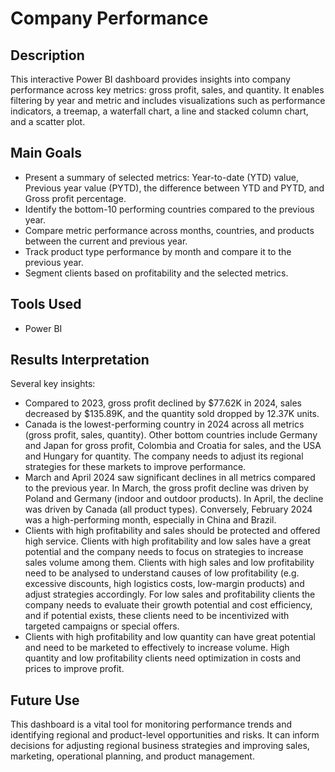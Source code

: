 # Company Performance

## Description
This interactive Power BI dashboard provides insights into company performance across key metrics: gross profit, sales, and quantity. It enables filtering by year and metric and includes visualizations such as performance indicators, a treemap, a waterfall chart, a line and stacked column chart, and a scatter plot.

## Main Goals
- Present a summary of selected metrics: Year-to-date (YTD) value, Previous year value (PYTD), the difference between YTD and PYTD, and Gross profit percentage.
- Identify the bottom-10 performing countries compared to the previous year.
- Compare metric performance across months, countries, and products between the current and previous year.
- Track product type performance by month and compare it to the previous year.
- Segment clients based on profitability and the selected metrics.

## Tools Used
- Power BI

## Results Interpretation
Several key insights:
- Compared to 2023, gross profit declined by $77.62K in 2024, sales decreased by $135.89K, and the quantity sold dropped by 12.37K units.
- Canada is the lowest-performing country in 2024 across all metrics (gross profit, sales, quantity). Other bottom countries include Germany and Japan for gross profit, Colombia and Croatia for sales, and the USA and Hungary for quantity. The company needs to adjust its regional strategies for these markets to improve performance.
- March and April 2024 saw significant declines in all metrics compared to the previous year. In March, the gross profit decline was driven by Poland and Germany (indoor and outdoor products). In April, the decline was driven by Canada (all product types). Conversely, February 2024 was a high-performing month, especially in China and Brazil.
- Clients with high profitability and sales should be protected and offered high service. Clients with high profitability and low sales have a great potential and the company needs to focus on strategies to increase sales volume among them. Clients with high sales and low profitability need to be analysed to understand causes of low profitability (e.g. excessive discounts, high logistics costs, low-margin products) and adjust strategies accordingly. For low sales and profitability clients the company needs to evaluate their growth potential and cost efficiency, and if potential exists, these clients need to be incentivized with targeted campaigns or special offers. 
- Clients with high profitability and low quantity can have great potential and need to be marketed to effectively to increase volume. High quantity and low profitability clients need optimization in costs and prices to improve profit.

## Future Use
This dashboard is a vital tool for monitoring performance trends and identifying regional and product-level opportunities and risks. It can inform decisions for adjusting regional business strategies and improving sales, marketing, operational planning, and product management.
